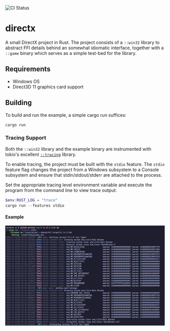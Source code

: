 ![CI Status](https://github.com/connorpower/directx/actions/workflows/rust.yml/badge.svg)

# directx

A small DirectX project in Rust. The project consists of a `::win32` library to
abstract FFI details behind an somewhat idiomatic interface, together with a
`::game` binary which serves as a simple test-bed for the library.

## Requirements

- Windows OS
- Direct3D 11 graphics card support

## Building

To build and run the example, a simple cargo run suffices:

```powershell
cargo run
```

### Tracing Support

Both the `::win32` library and the example binary are instrumented with tokio's
excellent [`::tracing`](https://github.com/tokio-rs/tracing) library.

To enable tracing, the project must be built with the `stdio` feature. The
`stdio` feature flag changes the project from a Windows subsystem to a Console
subsystem and ensure that stdin/stdout/stderr are attached to the process.

Set the appropriate tracing level environment variable and execute the program
from the command line to view trace output:

```powershell
$env:RUST_LOG = "trace"
cargo run --features stdio
```

#### Example

![tracing example](./docs/images/tracing.png)

